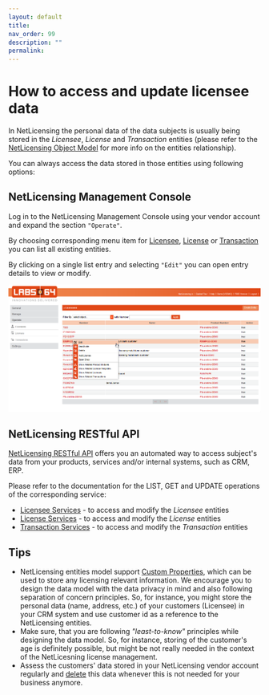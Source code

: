 ```yaml
---
layout: default
title:
nav_order: 99
description: ""
permalink:
---
```


How to access and update licensee data </span>
=====================================================================


<span class="veryhardreadability">In NetLicensing the personal data of
the data subjects is usually </span><span class="passivevoice">being
stored</span><span class="veryhardreadability"> in the *Licensee*,
*License* and *Transaction* entities (please refer to the [NetLicensing
Object Model](NetLicensing-Object-Model_11010225.html) for more info on
the entities relationship)</span>.

You can always access the data stored in those entities using following
options:



NetLicensing Management Console
-------------------------------

<span class="hardreadability">Log in to the NetLicensing Management
Console using your vendor account and expand the section
`"Operate"`</span>.

<span class="hardreadability">By choosing corresponding menu item for
<a href="https://go.netlicensing.io/console/v2/content/vendor/licensee.xhtml" class="external-link">Licensee</a>,
<a href="https://go.netlicensing.io/console/v2/content/vendor/license.xhtml" class="external-link">License</a>
or
<a href="https://go.netlicensing.io/console/v2/content/vendor/transaction.xhtml" class="external-link">Transaction</a>
you can list all existing entities</span>.

By clicking on a single list entry and selecting `"Edit"` you can open
entry details to view or <span class="complexword">modify</span>.

<a href="https://go.netlicensing.io/console/v2/content/vendor/licensee.xhtml" class="external-link"><img src="assets/images/17433027/17629250.png?effects=drop-shadow" title="Operate - Licensee" alt="Operate - Licensee" class="confluence-embedded-image" width="800" /></a>  



NetLicensing RESTful API
------------------------

[NetLicensing RESTful API](11010215.html) offers you an automated way to
access subject's data from your products, services and/or internal
systems, such as CRM, ERP.

Please refer to the documentation for the LIST, GET and UPDATE
operations of the corresponding service:

-   [Licensee Services](Licensee-Services_11010217.html) - to access and
    modify the *Licensee* entities
-   [License Services](License-Services_11010220.html) - to access and
    modify the *License* entities
-   [Transaction Services](Transaction-Services_11010218.html) - to
    access and modify the *Transaction* entities

Tips
----

-   NetLicensing entities model support [Custom
    Properties](Custom-Properties_14058002.html), which can be used to
    store any licensing relevant information. We encourage you to design
    the data model with the data privacy in mind and also following
    separation of concern principles. So, for instance, you might store
    the personal data (name, address, etc.) of your customers (Licensee)
    in your CRM system and use customer id as a reference to the
    NetLicensing entities.
-   Make sure, that you are following *"least-to-know"* principles while
    designing the data model. So, for instance, storing of the
    customer's age is definitely possible, but might be not really
    needed in the context of the NetLicesning license management.
-   Assess the customers' data stored in your NetLicensing vendor
    account regularly and
    [delete](How-to-delete-licensee-data_17433029.html) this data
    whenever this is not needed for your business anymore.
